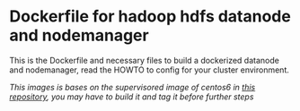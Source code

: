 Dockerfile for hadoop hdfs datanode and nodemanager
====================

This is the Dockerfile and necessary files to build a dockerized datanode and nodemanager, read the HOWTO to config for your cluster environment.

*This images is bases on the supervisored image of centos6 in [this repository](https://github.com/ambling/baseimage-docker), you may have to build it and tag it before further steps*
